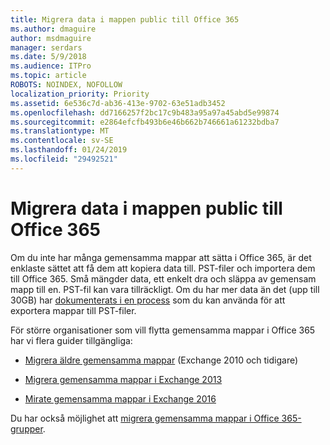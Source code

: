 ```yaml
---
title: Migrera data i mappen public till Office 365
ms.author: dmaguire
author: msdmaguire
manager: serdars
ms.date: 5/9/2018
ms.audience: ITPro
ms.topic: article
ROBOTS: NOINDEX, NOFOLLOW
localization_priority: Priority
ms.assetid: 6e536c7d-ab36-413e-9702-63e51adb3452
ms.openlocfilehash: dd7166257f2bc17c9b483a95a97a45abd5e99874
ms.sourcegitcommit: e2864efcfb493b6e46b662b746661a61232bdba7
ms.translationtype: MT
ms.contentlocale: sv-SE
ms.lasthandoff: 01/24/2019
ms.locfileid: "29492521"
---
```

# <a name="migrate-public-folder-data-to-office-365"></a>Migrera data i mappen public till Office 365

Om du inte har många gemensamma mappar att sätta i Office 365, är det enklaste sättet att få dem att kopiera data till. PST-filer och importera dem till Office 365. Små mängder data, ett enkelt dra och släppa av gemensam mapp till en. PST-fil kan vara tillräckligt. Om du har mer data än det (upp till 30GB) har [dokumenterats i en process](https://technet.microsoft.com/library/dn874017%28v=exchg.150%29.aspx) som du kan använda för att exportera mappar till PST-filer. 
  
För större organisationer som vill flytta gemensamma mappar i Office 365 har vi flera guider tillgängliga:
  
- [Migrera äldre gemensamma mappar](https://technet.microsoft.com/en-us/library/dn874017%28v=exchg.150%29.aspx) (Exchange 2010 och tidigare) 
    
- [Migrera gemensamma mappar i Exchange 2013](https://technet.microsoft.com/library/mt798260%28v=exchg.150%29.aspx)
    
- [Mirate gemensamma mappar i Exchange 2016](https://technet.microsoft.com/library/mt798260%28v=exchg.160%29.aspx)
    
Du har också möjlighet att [migrera gemensamma mappar i Office 365-grupper](https://technet.microsoft.com/library/mt843872%28v=exchg.150%29.aspx).
  

